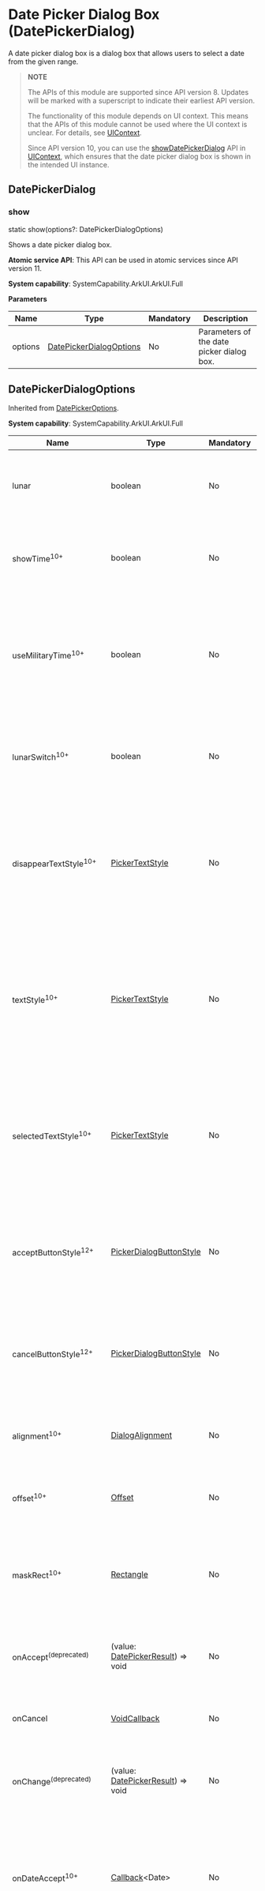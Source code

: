 # Date Picker Dialog Box (DatePickerDialog)

A date picker dialog box is a dialog box that allows users to select a date from the given range.

>  **NOTE**
>
> The APIs of this module are supported since API version 8. Updates will be marked with a superscript to indicate their earliest API version.
>
> The functionality of this module depends on UI context. This means that the APIs of this module cannot be used where the UI context is unclear. For details, see [UIContext](../js-apis-arkui-UIContext.md#uicontext).
>
> Since API version 10, you can use the [showDatePickerDialog](../js-apis-arkui-UIContext.md#showdatepickerdialog) API in [UIContext](../js-apis-arkui-UIContext.md#uicontext), which ensures that the date picker dialog box is shown in the intended UI instance.

## DatePickerDialog

### show

static show(options?: DatePickerDialogOptions)

Shows a date picker dialog box.

**Atomic service API**: This API can be used in atomic services since API version 11.

**System capability**: SystemCapability.ArkUI.ArkUI.Full

**Parameters**

| Name | Type                                                       | Mandatory| Description                      |
| ------- | ----------------------------------------------------------- | ---- | -------------------------- |
| options | [DatePickerDialogOptions](#datepickerdialogoptions) | No  | Parameters of the date picker dialog box.|

## DatePickerDialogOptions

Inherited from [DatePickerOptions](ts-basic-components-datepicker.md#datepickeroptions).

**System capability**: SystemCapability.ArkUI.ArkUI.Full

| Name| Type| Mandatory| Description|
| -------- | -------- | -------- | -------- |
| lunar | boolean | No| Whether to display the lunar calendar. The value **true** means to display the lunar calendar, and **false** means the opposite.<br>Default value: **false**<br>**Atomic service API**: This API can be used in atomic services since API version 11.|
| showTime<sup>10+</sup> | boolean | No| Whether to display the time item. The value **true** means to display the time item, and **false** means the opposite.<br>Default value: **false**<br>**Atomic service API**: This API can be used in atomic services since API version 11.|
| useMilitaryTime<sup>10+</sup> | boolean | No| Whether to display time in 24-hour format. The value **true** means to display time in 24-hour format, and **false** means the opposite.<br>Default value: **false**<br>**NOTE**<br>When the display time is in 12-hour format, the AM/PM zone does not change depending on the hour portion.<br>**Atomic service API**: This API can be used in atomic services since API version 11.|
| lunarSwitch<sup>10+</sup> | boolean | No| Whether to display the lunar calendar switch. The value **true** means to display the lunar calendar switch, and **false** means the opposite.<br>Default value: **false**<br>**Atomic service API**: This API can be used in atomic services since API version 11.|
| disappearTextStyle<sup>10+</sup> | [PickerTextStyle](ts-basic-components-datepicker.md#pickertextstyle10) | No| Font color, font size, and font width for the top and bottom items.<br>Default value:<br>{<br>color: '#ff182431',<br>font: {<br>size: '14fp', <br>weight: FontWeight.Regular<br>}<br>}<br>**Atomic service API**: This API can be used in atomic services since API version 11.|
| textStyle<sup>10+</sup> | [PickerTextStyle](ts-basic-components-datepicker.md#pickertextstyle10) | No| Font color, font size, and font width of all items except the top, bottom, and selected items.<br>Default value:<br>{<br>color: '#ff182431',<br>font: {<br>size: '16fp', <br>weight: FontWeight.Regular<br>}<br>}<br>**Atomic service API**: This API can be used in atomic services since API version 11.|
| selectedTextStyle<sup>10+</sup> | [PickerTextStyle](ts-basic-components-datepicker.md#pickertextstyle10) | No| Font color, font size, and font width of the selected item.<br>Default value:<br>{<br>color: '#ff007dff',<br>font: {<br>size: '20vp', <br>weight: FontWeight.Medium<br>}<br>} <br>**Atomic service API**: This API can be used in atomic services since API version 11.|
| acceptButtonStyle<sup>12+</sup> | [PickerDialogButtonStyle](#pickerdialogbuttonstyle12) | No| Style of the accept button.<br>**NOTE**<br>In the **acceptButtonStyle** and **cancelButtonStyle** configurations, only one **primary** field can be set to **true** at most. If both the **primary** fields are set to **true**, neither will take effect.<br>**Atomic service API**: This API can be used in atomic services since API version 12.|
| cancelButtonStyle<sup>12+</sup> | [PickerDialogButtonStyle](#pickerdialogbuttonstyle12) | No| Style of the cancel button.<br>**NOTE**<br>In the **acceptButtonStyle** and **cancelButtonStyle** configurations, only one **primary** field can be set to **true** at most. If both the **primary** fields are set to **true**, neither will take effect.<br>**Atomic service API**: This API can be used in atomic services since API version 12.|
| alignment<sup>10+</sup>  | [DialogAlignment](ts-methods-alert-dialog-box.md#dialogalignment) | No  | Alignment mode of the dialog box in the vertical direction.<br>Default value: **DialogAlignment.Default**<br>**Atomic service API**: This API can be used in atomic services since API version 11.|
| offset<sup>10+</sup>     | [Offset](ts-types.md#offset) | No    | Offset of the dialog box based on the **alignment** settings.<br>Default value: **{ dx: 0 , dy: 0 }**<br>**Atomic service API**: This API can be used in atomic services since API version 11.|
| maskRect<sup>10+</sup>| [Rectangle](ts-methods-alert-dialog-box.md#rectangle8) | No    | Mask area of the dialog box. Events outside the mask area are transparently transmitted, and events within the mask area are not.<br>Default value: **{ x: 0, y: 0, width: '100%', height: '100%' }**<br>**Atomic service API**: This API can be used in atomic services since API version 11.|
| onAccept<sup>(deprecated)</sup> | (value: [DatePickerResult](ts-basic-components-datepicker.md#datepickerresult)) => void | No| Callback invoked when the OK button in the dialog box is clicked.<br>**NOTE**<br>This API is supported since API version 8 and deprecated since API version 10. You are advised to use **onDateAccept** instead.|
| onCancel | [VoidCallback](ts-types.md#voidcallback12) | No| Callback invoked when the Cancel button in the dialog box is clicked.<br>**Atomic service API**: This API can be used in atomic services since API version 11.|
| onChange<sup>(deprecated)</sup> | (value: [DatePickerResult](ts-basic-components-datepicker.md#datepickerresult)) => void | No| Callback invoked when the selected item in the picker changes.<br>**NOTE**<br>This API is supported since API version 8 and deprecated since API version 10. You are advised to use **onDateChange** instead.|
| onDateAccept<sup>10+</sup> | [Callback](ts-types.md#callback12)\<Date> | No| Callback invoked when the OK button in the dialog box is clicked.<br>**NOTE**<br>When **showTime** is set to **true**, the hour and minute in the value returned by the callback are the hour and minute selected in the picker. Otherwise, the hour and minute are the hour and minute of the system time.<br>**Atomic service API**: This API can be used in atomic services since API version 11.|
| onDateChange<sup>10+</sup> | [Callback](ts-types.md#callback12)\<Date> | No| Callback invoked when the selected item in the picker changes.<br>**NOTE**<br>When **showTime** is set to **true**, the hour and minute in the value returned by the callback are the hour and minute selected in the picker. Otherwise, the hour and minute are the hour and minute of the system time.<br>**Atomic service API**: This API can be used in atomic services since API version 11.|
| backgroundColor<sup>11+</sup> | [ResourceColor](ts-types.md#resourcecolor)  | No| Backplane color of the dialog box.<br>Default value: **Color.Transparent**<br>**NOTE**<br>When **backgroundColor** is set to a non-transparent color, **backgroundBlurStyle** must be set to **BlurStyle.NONE**; otherwise, the color display may not meet the expected effect.<br>**Atomic service API**: This API can be used in atomic services since API version 12.|
| backgroundBlurStyle<sup>11+</sup> | [BlurStyle](ts-universal-attributes-background.md#blurstyle9) | No| Background blur style of the dialog box.<br>Default value: **BlurStyle.COMPONENT_ULTRA_THICK**<br>**NOTE**<br>Setting this parameter to **BlurStyle.NONE** disables the background blur. When **backgroundBlurStyle** is set to a value other than **NONE**, do not set **backgroundColor**. If you do, the color display may not produce the expected visual effect.<br>**Atomic service API**: This API can be used in atomic services since API version 12.|
| onDidAppear<sup>12+</sup> | [VoidCallback](ts-types.md#voidcallback12) | No| Event callback when the dialog box appears.<br>**NOTE**<br>1. The normal timing sequence is as follows: onWillAppear > onDidAppear > (onDateAccept/onCancel/onDateChange) > onWillDisappear > onDidDisappear.<br>2. You can set the callback event for changing the dialog box display effect in **onDidAppear**. The settings take effect next time the dialog box appears.<br>3. If the user closes the dialog box immediately after it appears, **onWillDisappear** is invoked before **onDidAppear**.<br>4. If the dialog box is closed before its entrance animation is finished, this callback is not invoked.<br>**Atomic service API**: This API can be used in atomic services since API version 12.|
| onDidDisappear<sup>12+</sup> | [VoidCallback](ts-types.md#voidcallback12) | No| Event callback when the dialog box disappears.<br>**NOTE**<br>1. The normal timing sequence is as follows: onWillAppear > onDidAppear > (onDateAccept/onCancel/onDateChange) > onWillDisappear > onDidDisappear.<br>**Atomic service API**: This API can be used in atomic services since API version 12.|
| onWillAppear<sup>12+</sup> | [VoidCallback](ts-types.md#voidcallback12) | No| Event callback when the dialog box is about to appear.<br>**NOTE**<br>1. The normal timing sequence is as follows: onWillAppear > onDidAppear > (onDateAccept/onCancel/onDateChange) > onWillDisappear > onDidDisappear.<br>2. You can set the callback event for changing the dialog box display effect in **onWillAppear**. The settings take effect next time the dialog box appears.<br>**Atomic service API**: This API can be used in atomic services since API version 12.|
| onWillDisappear<sup>12+</sup> | [VoidCallback](ts-types.md#voidcallback12) | No| Event callback when the dialog box is about to disappear.<br>**NOTE**<br>1. The normal timing sequence is as follows: onWillAppear > onDidAppear > (onDateAccept/onCancel/onDateChange) > onWillDisappear > onDidDisappear.<br>2. If the user closes the dialog box immediately after it appears, **onWillDisappear** is invoked before **onDidAppear**.<br>**Atomic service API**: This API can be used in atomic services since API version 12.|
| shadow<sup>12+</sup>              | [ShadowOptions](ts-universal-attributes-image-effect.md#shadowoptions) \| [ShadowStyle](ts-universal-attributes-image-effect.md#shadowstyle10) | No  | Shadow of the dialog box.<br> Default value on 2-in-1 devices: **ShadowStyle.OUTER_FLOATING_MD** when the dialog box is focused and **ShadowStyle.OUTER_FLOATING_SM** otherwise<br>**Atomic service API**: This API can be used in atomic services since API version 12.|
| dateTimeOptions<sup>12+</sup> | [DateTimeOptions](../../apis-localization-kit/js-apis-intl.md#datetimeoptions) | No| Whether to display a leading zero for the hours and minutes. Currently only the configuration of the **hour** and **minute** parameters is supported.<br>Default value:<br>**hour**: In the 24-hour format, it defaults to **2-digit**, which means a leading zero is used; In the 12-hour format, it defaults to **numeric**, which means no leading zero is used.<br>**minute**: defaults to **2-digit**, which means a leading zero is used.<br>**Atomic service API**: This API can be used in atomic services since API version 12.|
| enableHoverMode<sup>13+</sup>              | boolean | No  | Whether to enable the hover mode.<br>Default value: **false**, meaning not to enable the hover mode.|
| hoverModeArea<sup>13+</sup>              | [HoverModeAreaType](ts-appendix-enums.md#hovermodeareatype13) | No  | Display area of the dialog box in hover mode.<br>Default value: **HoverModeAreaType.BOTTOM_SCREEN**|

## PickerDialogButtonStyle<sup>12+</sup>

**Atomic service API**: This API can be used in atomic services since API version 12.

**System capability**: SystemCapability.ArkUI.ArkUI.Full

| Name  | Type                                    | Mandatory  | Description                     |
| ----- | ---------------------------------------- | ---- | ------------------------- |
| type | [ButtonType](ts-basic-components-button.md#buttontype) | No   | Button type.                    |
| style  | [ButtonStyleMode](ts-basic-components-button.md#buttonstylemode11)                 | No   | Style and importance of the button.|
| role | [ButtonRole](ts-basic-components-button.md#buttonrole12) | No   | Role of the button.                    |
| fontSize  | [Length](ts-types.md#length)                 | No   | Font size of the button.|
| fontColor | [ResourceColor](ts-types.md#resourcecolor) | No   | Font color of the button.                    |
| fontWeight  | [FontWeight](ts-appendix-enums.md#fontweight) \| number \| string| No   | Font weight of the button. For the number type, the value ranges from 100 to 900, at an interval of 100. A larger value indicates a thicker font.|
| fontStyle | [FontStyle](ts-appendix-enums.md#fontstyle) | No   | Font style of the button.                    |
| fontFamily  |  [Resource](ts-types.md#resource) \| string  | No   | Font family of the button. The 'HarmonyOS Sans' font and [registered custom fonts](../js-apis-font.md) are supported.|
| backgroundColor | [ResourceColor](ts-types.md#resourcecolor) | No   | Background color of the button.                    |
| borderRadius  | [Length](ts-types.md#length) \| [BorderRadiuses](ts-types.md#borderradiuses9)| No   | Rounded corner radius of the button.|
| primary  | boolean | No   | Whether the button responds to the **Enter** key by default when the dialog box has focus and the **Tab** key is not pressed for sequential focus navigation.|

**Handling in the case of exceptions**

| Exception  | Result |
| -------- |  ------------------------------------------------------------ |
| The start date is later than the end date, and the selected date is not set.   | The start date, end date, and selected date are set to the default values. |
| The start date is later than the end date, and the selected date is earlier than the default start date.   | The start date and end date are set to the default values, and the selected date is set to the default start date. |
| The start date is later than the end date, and the selected date is later than the default end date.   | The start date and end date are set to the default values, and the selected date is set to the default end date. |
| The start date is later than the end date, and the selected date is within the range of the default start date and end date.   | The start date and end date are set to the default values, and the selected date is set to the specified value.|
| The selected date is earlier than the start date.   | The selected date is set to the start date. |
| The selected date is later than the end date.   | The selected date is set to the end date. |
| The start date is later than the current system date, and the selected date is not set.   | The selected date is set to the start date. |
| The end date is earlier than the current system date, and the selected date is not set.   | The selected date is set to the end date. |
| The set date is in invalid format, for example, **'1999-13-32'**.  | The default value is used. |
| The start date or end date is earlier than the valid date range.   | The start date or end date is set to the earliest date in the valid date range. |
| The start date or end date is later than the valid date range.   | The start date or end date is set to the latest date in the valid date range. |

The valid date range is from 1900-1-31 to 2100-12-31.

The exception detection and handling with the selected date comes after that with the start date and end date.

## Example

>  **NOTE**
>
> For clarity in UI execution context, you are advised to use the [showDatePickerDialog](../js-apis-arkui-UIContext.md#showdatepickerdialog) API in [UIContext](../js-apis-arkui-UIContext.md#uicontext).

### Example 1

This example shows the basic usage of **DatePickerDialog**.

```ts
// xxx.ets
@Entry
@Component
struct DatePickerDialogExample {
  selectedDate: Date = new Date("2010-1-1")

  build() {
    Column() {
      Button("DatePickerDialog")
        .margin(20)
        .onClick(() => {
          DatePickerDialog.show({ // You are advised to use this.getUIContext().showDatePickerDialog().
            start: new Date("2000-1-1"),
            end: new Date("2100-12-31"),
            selected: this.selectedDate,
            showTime:true,
            useMilitaryTime:false,
            disappearTextStyle: {color: Color.Pink, font: {size: '22fp', weight: FontWeight.Bold}},
            textStyle: {color: '#ff00ff00', font: {size: '18fp', weight: FontWeight.Normal}},
            selectedTextStyle: {color: '#ff182431', font: {size: '14fp', weight: FontWeight.Regular}},
            onDateAccept: (value: Date) => {
              // Use the setFullYear method to set the date when the OK button is touched. In this way, when the date picker dialog box is displayed again, the selected date is the date last confirmed.
              this.selectedDate = value
              console.info("DatePickerDialog:onDateAccept()" + value.toString())
            },
            onCancel: () => {
              console.info("DatePickerDialog:onCancel()")
            },
            onDateChange: (value: Date) => {
              console.info("DatePickerDialog:onDateChange()" + value.toString())
            },
            onDidAppear: () => {
              console.info("DatePickerDialog:onDidAppear()")
            },
            onDidDisappear: () => {
              console.info("DatePickerDialog:onDidDisappear()")
            },
            onWillAppear: () => {
              console.info("DatePickerDialog:onWillAppear()")
            },
            onWillDisappear: () => {
              console.info("DatePickerDialog:onWillDisappear()")
            }
          })
        })

      Button("Lunar DatePickerDialog")
        .margin(20)
        .onClick(() => {
          DatePickerDialog.show({
            start: new Date("2000-1-1"),
            end: new Date("2100-12-31"),
            selected: this.selectedDate,
            lunar: true,
            disappearTextStyle: {color: Color.Pink, font: {size: '22fp', weight: FontWeight.Bold}},
            textStyle: {color: '#ff00ff00', font: {size: '18fp', weight: FontWeight.Normal}},
            selectedTextStyle: {color: '#ff182431', font: {size: '14fp', weight: FontWeight.Regular}},
            onDateAccept: (value: Date) => {
              this.selectedDate = value
              console.info("DatePickerDialog:onDateAccept()" + value.toString())
            },
            onCancel: () => {
              console.info("DatePickerDialog:onCancel()")
            },
            onDateChange: (value: Date) => {
              console.info("DatePickerDialog:onDateChange()" + value.toString())
            },
            onDidAppear: () => {
              console.info("DatePickerDialog:onDidAppear()")
            },
            onDidDisappear: () => {
              console.info("DatePickerDialog:onDidDisappear()")
            },
            onWillAppear: () => {
              console.info("DatePickerDialog:onWillAppear()")
            },
            onWillDisappear: () => {
              console.info("DatePickerDialog:onWillDisappear()")
            }
          })
        })
    }.width('100%')
  }
}
```

![DataPickerDialog](figures/DatePickerDialog.gif)

### Example 2

This example shows how to customize the button style.

```ts
// xxx.ets
@Entry
@Component
struct DatePickerDialogExample {
  selectedDate: Date = new Date("2010-1-1")

  build() {
    Column() {
      Button("DatePickerDialog")
        .margin(20)
        .onClick(() => {
          DatePickerDialog.show({
            start: new Date("2000-1-1"),
            end: new Date("2100-12-31"),
            selected: this.selectedDate,
            showTime:true,
            useMilitaryTime:false,
            disappearTextStyle: {color: Color.Pink, font: {size: '22fp', weight: FontWeight.Bold}},
            textStyle: {color: '#ff00ff00', font: {size: '18fp', weight: FontWeight.Normal}},
            selectedTextStyle: {color: '#ff182431', font: {size: '14fp', weight: FontWeight.Regular}},
            acceptButtonStyle: { type: ButtonType.Normal, style: ButtonStyleMode.NORMAL, role: ButtonRole.NORMAL, fontColor: Color.Red,
              fontSize: '26fp', fontWeight: FontWeight.Bolder, fontStyle: FontStyle.Normal, fontFamily: 'sans-serif', backgroundColor:'#80834511',
              borderRadius: 20 },
            cancelButtonStyle: { type: ButtonType.Normal, style: ButtonStyleMode.NORMAL, role: ButtonRole.NORMAL, fontColor: Color.Blue,
              fontSize: '16fp', fontWeight: FontWeight.Normal, fontStyle: FontStyle.Italic, fontFamily: 'sans-serif', backgroundColor:'#50182431',
              borderRadius: 10 },
            onDateAccept: (value: Date) => {
              // Use the setFullYear method to set the date when the OK button is touched. In this way, when the date picker dialog box is displayed again, the selected date is the date last confirmed.
              this.selectedDate = value
              console.info("DatePickerDialog:onDateAccept()" + value.toString())
            },
            onCancel: () => {
              console.info("DatePickerDialog:onCancel()")
            },
            onDateChange: (value: Date) => {
              console.info("DatePickerDialog:onDateChange()" + value.toString())
            },
            onDidAppear: () => {
              console.info("DatePickerDialog:onDidAppear()")
            },
            onDidDisappear: () => {
              console.info("DatePickerDialog:onDidDisappear()")
            },
            onWillAppear: () => {
              console.info("DatePickerDialog:onWillAppear()")
            },
            onWillDisappear: () => {
              console.info("DatePickerDialog:onWillDisappear()")
            }
          })
        })
    }.width('100%')
  }
}
```

![DataPickerDialog](figures/DatePickerDialog_CustomButton.png)

> **NOTE**
>
> To implement a fully customized date picker dialog box, create a [custom dialog box](ts-methods-custom-dialog-box.md) and then implement the [\<DatePicker>](ts-basic-components-datepicker.md) component.

### Example 3

This example demonstrates how to set the layout area of a dialog box in hover mode on a foldable device.

```ts
@Entry
@Component
struct DatePickerDialogExample {
  selectedDate: Date = new Date("2010-1-1");

  build() {
    Column() {
      Button("DatePickerDialog")
        .margin(20)
        .onClick(() => {
          DatePickerDialog.show({ // You are advised to use this.getUIContext().showDatePickerDialog().
            start: new Date("2000-1-1"),
            end: new Date("2100-12-31"),
            selected: this.selectedDate,
            showTime: true,
            useMilitaryTime: false,
            disappearTextStyle: { color: Color.Pink, font: { size: '22fp', weight: FontWeight.Bold }},
            textStyle: { color: '#ff00ff00', font: { size: '18fp', weight: FontWeight.Normal }},
            selectedTextStyle: { color: '#ff182431', font: { size: '14fp', weight: FontWeight.Regular }},
            onDateAccept: (value: Date) => {
              // Use the setFullYear method to set the date when the OK button is touched. In this way, when the date picker dialog box is displayed again, the selected date is the date last confirmed.
              this.selectedDate = value;
              console.info("DatePickerDialog:onDateAccept()" + value.toString());
            },
            onCancel: () => {
              console.info("DatePickerDialog:onCancel()");
            },
            onDateChange: (value: Date) => {
              console.info("DatePickerDialog:onDateChange()" + value.toString());
            },
            onDidAppear: () => {
              console.info("DatePickerDialog:onDidAppear()");
            },
            onDidDisappear: () => {
              console.info("DatePickerDialog:onDidDisappear()");
            },
            onWillAppear: () => {
              console.info("DatePickerDialog:onWillAppear()");
            },
            onWillDisappear: () => {
              console.info("DatePickerDialog:onWillDisappear()");
            },
            enableHoverMode: true,
            hoverModeArea: HoverModeAreaType.TOP_SCREEN
          })
        })
    }.width('100%')
  }
}
```


